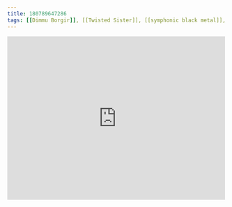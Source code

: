```yaml
---
title: 180789647286
tags: [[Dimmu Borgir]], [[Twisted Sister]], [[symphonic black metal]], [[divine inspiration]]
---
```

<iframe allow="accelerometer; autoplay; clipboard-write; encrypted-media; gyroscope; picture-in-picture" allowfullscreen="" frameborder="0" height="375" id="youtube_iframe" src="https://www.youtube.com/embed/dRSsxUjulLY?feature=oembed&amp;enablejsapi=1&amp;origin=https://safe.txmblr.com&amp;wmode=opaque" width="500"></iframe>